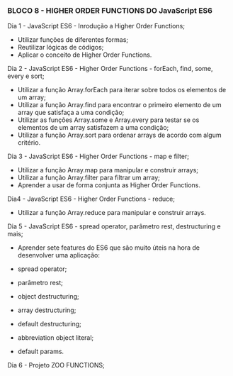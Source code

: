 ### BLOCO 8 - HIGHER ORDER FUNCTIONS DO JavaScript ES6

Dia 1 - JavaScript ES6 - Inrodução a Higher Order Functions;

- Utilizar funções de diferentes formas;
- Reutilizar lógicas de códigos;
- Aplicar o conceito de Higher Order Functions.
  
Dia 2 - JavaScript ES6 - Higher Order Functions - forEach, find, some, every e sort;

- Utilizar a função Array.forEach para iterar sobre todos os elementos de um array;
- Utilizar a função Array.find para encontrar o primeiro elemento de um array que satisfaça a uma condição;
- Utilizar as funções Array.some e Array.every para testar se os elementos de um array satisfazem a uma condição;
- Utilizar a função Array.sort para ordenar arrays de acordo com algum critério.

Dia 3 - JavaScript ES6 - Higher Order Functions - map e filter;

- Utilizar a função Array.map para manipular e construir arrays;
- Utilizar a função Array.filter para filtrar um array;
- Aprender a usar de forma conjunta as Higher Order Functions.

Dia4 - JavaScript ES6 - Higher Order Functions - reduce;

- Utilizar a função Array.reduce para manipular e construir arrays.

Dia 5 - JavaScript ES6 - spread operator, parâmetro rest, destructuring e mais;

- Aprender sete features do ES6 que são muito úteis na hora de desenvolver uma aplicação:

- spread operator;
- parâmetro rest;
- object destructuring;
- array destructuring;
- default destructuring;
- abbreviation object literal;
- default params.

Dia 6 - Projeto ZOO FUNCTIONS;